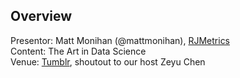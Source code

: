 ## Overview
Presentor:		Matt Monihan (@mattmonihan), [RJMetrics](https://rjmetrics.com/)  
Content:		The Art in Data Science  
Venue:			[Tumblr](https://www.tumblr.com), shoutout to our host Zeyu Chen

